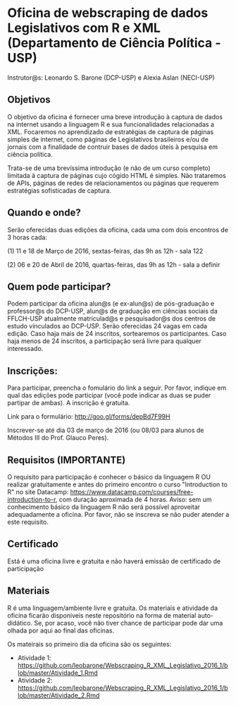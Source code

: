 # Oficina de webscraping de dados Legislativos com R e XML (Departamento de Ciência Política - USP)
Instrutor@s: Leonardo S. Barone (DCP-USP) e Alexia Aslan (NECI-USP)

## Objetivos
O objetivo da oficina é fornecer uma breve introdução à captura de dados na internet usando a linguagem R e sua funcionalidades relacionadas a XML. Focaremos no aprendizado de estratégias de captura de páginas simples de internet, como páginas de Legislativos brasileiros e/ou de jornais com a finalidade de contruir bases de dados úteis à pesquisa em ciência política.

Trata-se de uma brevíssima introdução (e não de um curso completo) limitada à captura de páginas cujo cógido HTML é simples. Não trataremos de APIs, páginas de redes de relacionamentos ou páginas que requerem estratégias sofisticadas de captura.

## Quando e onde?
Serão oferecidas duas edições da oficina, cada uma com dois encontros de 3 horas cada:

(1) 11 e 18 de Março de 2016, sextas-feiras, das 9h as 12h - sala 122 

(2) 06 e 20 de Abril de 2016, quartas-feiras, das 9h as 12h - sala a definir

## Quem pode participar?
Podem participar da oficina alun@s (e ex-alun@s) de pós-graduação e professor@s do DCP-USP, alun@s de graduação em ciências sociais da FFLCH-USP atualmente matriculad@s e pesquisador@s dos centros de estudo vínculados ao DCP-USP. Serão oferecidas 24 vagas em cada edição. Caso haja mais de 24 inscritos, sortearemos os participantes. Caso haja menos de 24 inscritos, a participação será livre para qualquer interessado.

## Inscrições:
Para participar, preencha o fomulário do link a seguir. Por favor, indique em qual das edições pode participar (você pode indicar as duas se puder partipar de ambas). A inscrição é gratuita.

Link para o formulário: http://goo.gl/forms/depBd7F99H

Inscrever-se até dia 03 de março de 2016 (ou 08/03 para alunos de Métodos III do Prof. Glauco Peres).

## Requisitos (IMPORTANTE)
O requisito para participação é conhecer o básico da linguagem R OU realizar gratuitamente e antes do primeiro encontro o curso "Introduction to R" no site Datacamp: https://www.datacamp.com/courses/free-introduction-to-r, com duração aproximada de 4 horas. Aviso: sem um conhecimento básico da linguagem R não será possível aproveitar adequadamente a oficina. Por favor, não se inscreva se não puder atender a este requisito.

## Certificado
Está é uma oficina livre e gratuita e não haverá emissão de certificado de participação

## Materiais
R é uma linguagem/ambiente livre e gratuita. Os materiais e atividade da oficina ficarão disponíveis neste repositório na forma de material auto-didático. Se, por acaso, você não tiver chance de participar pode dar uma olhada por aqui ao final das oficinas.

Os mateirais so primeiro dia da oficina são os seguintes: 
- Atividade 1: https://github.com/leobarone/Webscraping_R_XML_Legislativo_2016_1/blob/master/Atividade_1.Rmd
- Atividade 2: https://github.com/leobarone/Webscraping_R_XML_Legislativo_2016_1/blob/master/Atividade_2.Rmd
